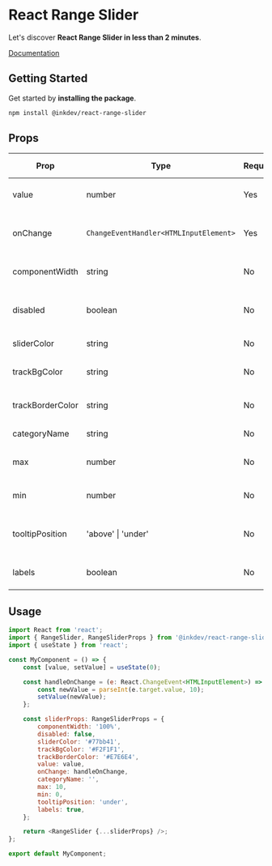 # React Range Slider

Let's discover **React Range Slider in less than 2 minutes**.

[Documentation](https://inkdev-react-range-slider.netlify.app)

## Getting Started

Get started by **installing the package**.

```bash
npm install @inkdev/react-range-slider
```

## Props

| Prop             | Type                                   | Required | Default Value | Description                                    |
| ---------------- | -------------------------------------- | -------- | ------------- | ---------------------------------------------- |
| value            | number                                 | Yes      | N/A           | Current value of the slider                    |
| onChange         | `ChangeEventHandler<HTMLInputElement>` | Yes      | N/A           | Event handler for value change                 |
| componentWidth   | string                                 | No       | '100%'        | Width of the component                         |
| disabled         | boolean                                | No       | false         | Whether the component is disabled              |
| sliderColor      | string                                 | No       | '#77bb41'     | Color of the slider                            |
| trackBgColor     | string                                 | No       | '#F2F1F1'     | Background color of the track                  |
| trackBorderColor | string                                 | No       | '#E7E6E4'     | Border color of the track                      |
| categoryName     | string                                 | No       | N/A           | Category name                                  |
| max              | number                                 | No       | 10            | Maximum value of the slider                    |
| min              | number                                 | No       | 0             | Minimum value of the slider                    |
| tooltipPosition  | 'above' &#124; 'under'                 | No       | 'under'       | Position of the tooltip relative to the slider |
| labels           | boolean                                | No       | true          | Whether to display labels                      |

## Usage

```javascript
import React from 'react';
import { RangeSlider, RangeSliderProps } from '@inkdev/react-range-slider';
import { useState } from 'react';

const MyComponent = () => {
    const [value, setValue] = useState(0);

    const handleOnChange = (e: React.ChangeEvent<HTMLInputElement>) => {
        const newValue = parseInt(e.target.value, 10);
        setValue(newValue);
    };

    const sliderProps: RangeSliderProps = {
        componentWidth: '100%',
        disabled: false,
        sliderColor: '#77bb41',
        trackBgColor: '#F2F1F1',
        trackBorderColor: '#E7E6E4',
        value: value,
        onChange: handleOnChange,
        categoryName: '',
        max: 10,
        min: 0,
        tooltipPosition: 'under',
        labels: true,
    };

    return <RangeSlider {...sliderProps} />;
};

export default MyComponent;
```
